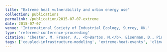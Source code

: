 ```yaml
---
title: "Extreme heat vulnerability and urban energy use"
collection: publications
permalink: /publication/2015-07-07-extreme
date: 2015-07-07
venue: 'International Society of Industrial Ecology, Surrey, UK.'
type: 'refereed-conference-proceeding'
citation: 'Chester, M. Fraser, A., <b>Bartos, M.</b>, Eisenman, D., Pincetl, S., Bondank, E., Leclair, H., Nahlik, M., Sivaraman, D., English, P., & Tseng, T. (2015). <i>Extreme heat vulnerability and urban energy use</i>. International Society of Industrial Ecology, Surrey, UK. [Oral Presentation]'
tags: ['coupled-infrastructure-modeling', 'extreme-heat-events', 'climate-change']
---
```

